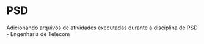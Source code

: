 # PSD
Adicionando arquivos de atividades executadas durante a disciplina de PSD - Engenharia de Telecom
